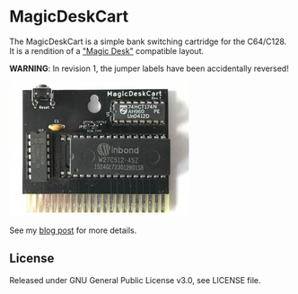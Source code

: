# MagicDeskCart

The MagicDeskCart is a simple bank switching cartridge for the C64/C128. It is a rendition of a ["Magic Desk"](https://csdb.dk/release/?id=132937) compatible layout.

**WARNING**: In revision 1, the jumper labels have been accidentally reversed!

![MagicDeskCart Rev.1 Front](media/magic-desk-cart-rev1-front.jpg)


See my [blog post](https://www.hackup.net/2019/07/bank-switching-cartridges/) for more details.


## License
Released under GNU General Public License v3.0, see LICENSE file.
